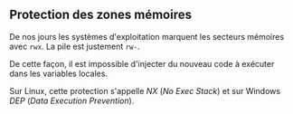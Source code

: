 ## Protection des zones mémoires

De nos jours les systèmes d'exploitation marquent les secteurs mémoires avec `rwx`.
La pile est justement `rw-`.

De cette façon, il est impossible d'injecter du nouveau code à exécuter dans les variables
locales.

Sur Linux, cette protection s'appelle *NX* (*No Exec Stack*) et sur Windows *DEP* (*Data Execution Prevention*).
